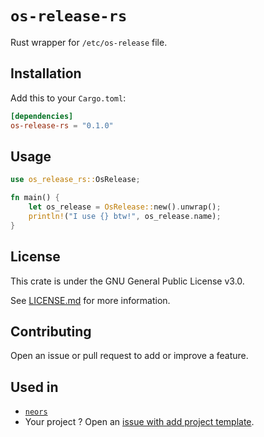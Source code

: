 # `os-release-rs`

Rust wrapper for `/etc/os-release` file.

## Installation

Add this to your `Cargo.toml`:

```toml
[dependencies]
os-release-rs = "0.1.0"
```

## Usage

```rust
use os_release_rs::OsRelease;

fn main() {
    let os_release = OsRelease::new().unwrap();
    println!("I use {} btw!", os_release.name);
}
```

## License

This crate is under the GNU General Public License v3.0.

See [LICENSE.md](LICENSE.md) for more information.

## Contributing

Open an issue or pull request to add or improve a feature.

## Used in

* [`neors`](https://github.com/0xMRTT/neors)
* Your project ? Open an [issue with add project template](https://github.com/0xMRTT/os-release-rs/issues/new?assignees=0xMRTT&labels=add+project&template=add_project.yml&title=%5BAdd%5D%3A+).